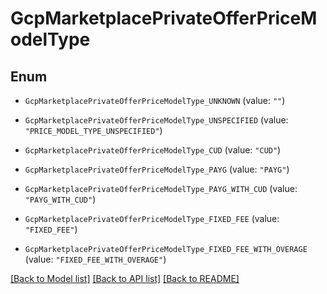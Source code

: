 # GcpMarketplacePrivateOfferPriceModelType

## Enum


* `GcpMarketplacePrivateOfferPriceModelType_UNKNOWN` (value: `""`)

* `GcpMarketplacePrivateOfferPriceModelType_UNSPECIFIED` (value: `"PRICE_MODEL_TYPE_UNSPECIFIED"`)

* `GcpMarketplacePrivateOfferPriceModelType_CUD` (value: `"CUD"`)

* `GcpMarketplacePrivateOfferPriceModelType_PAYG` (value: `"PAYG"`)

* `GcpMarketplacePrivateOfferPriceModelType_PAYG_WITH_CUD` (value: `"PAYG_WITH_CUD"`)

* `GcpMarketplacePrivateOfferPriceModelType_FIXED_FEE` (value: `"FIXED_FEE"`)

* `GcpMarketplacePrivateOfferPriceModelType_FIXED_FEE_WITH_OVERAGE` (value: `"FIXED_FEE_WITH_OVERAGE"`)


[[Back to Model list]](../README.md#documentation-for-models) [[Back to API list]](../README.md#documentation-for-api-endpoints) [[Back to README]](../README.md)


